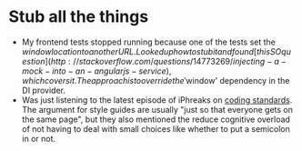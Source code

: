 Stub all the things
===================

* My frontend tests stopped running because one of the tests set the $window location to another URL. Looked up how to stub it and found [this SO question](http://stackoverflow.com/questions/14773269/injecting-a-mock-into-an-angularjs-service), which covers it. The approach is to override the '$window' dependency in the DI provider.
* Was just listening to the latest episode of iPhreaks on [coding standards](http://devchat.tv/iphreaks/093-ips-code-standards-in-swift-with-david-mauro). The argument for style guides are usually "just so that everyone gets on the same page", but they also mentioned the reduce cognitive overload of not having to deal with small choices like whether to put a semicolon in or not.

